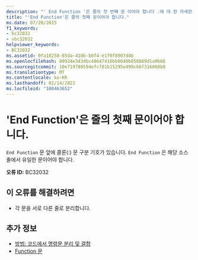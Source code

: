 ```yaml
---
description: "' End Function '은 줄의 첫 번째 문 이어야 합니다 .에 대 한 자세한 정보"
title: "'End Function'은 줄의 첫째 문이어야 합니다."
ms.date: 07/20/2015
f1_keywords:
- bc32032
- vbc32032
helpviewer_keywords:
- BC32032
ms.assetid: 0fa18258-05da-410b-b0f4-e1f0f8907d4b
ms.openlocfilehash: 89924e343dbc40647416bb0040b858b89d1a9b86
ms.sourcegitcommit: 10e719780594efc781b15295e499c66f316068b8
ms.translationtype: MT
ms.contentlocale: ko-KR
ms.lasthandoff: 02/14/2021
ms.locfileid: "100463652"
---
```

# <a name="end-function-must-be-the-first-statement-on-a-line"></a>'End Function'은 줄의 첫째 문이어야 합니다.

`End Function` 문 앞에 콜론(:) 문 구분 기호가 있습니다. `End Function` 은 해당 소스 줄에서 유일한 문이어야 합니다.  
  
 **오류 ID:** BC32032  
  
## <a name="to-correct-this-error"></a>이 오류를 해결하려면  
  
- 각 문을 서로 다른 줄로 분리합니다.  
  
## <a name="see-also"></a>추가 정보

- [방법: 코드에서 명령문 분리 및 결합](../programming-guide/program-structure/how-to-break-and-combine-statements-in-code.md)
- [Function 문](../language-reference/statements/function-statement.md)

